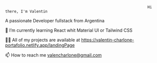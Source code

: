 																	Hi there, I'm Valentin



A passionate Developer fullstack from Argentina


🌱 I’m currently learning React whit Material UI or Tailwind CSS


👨‍💻 All of my projects are available at https://valentin-charlone-portafolio.netlify.app/landingPage


📫 How to reach me valencharlone@gmail.com




